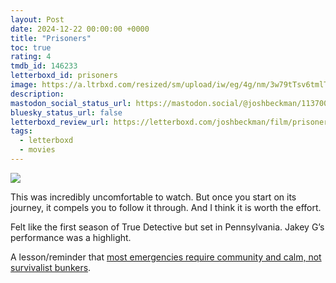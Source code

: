 ```yaml
---
layout: Post
date: 2024-12-22 00:00:00 +0000
title: "Prisoners"
toc: true
rating: 4
tmdb_id: 146233
letterboxd_id: prisoners
image: https://a.ltrbxd.com/resized/sm/upload/iw/eg/4g/nm/3w79tTsv6tmlT8Jww6snyPrgVok-0-600-0-900-crop.jpg?v=778c7ae8b8
description: 
mastodon_social_status_url: https://mastodon.social/@joshbeckman/113700509993482985
bluesky_status_url: false
letterboxd_review_url: https://letterboxd.com/joshbeckman/film/prisoners/
tags:
  - letterboxd
  - movies
---
```


 <p><img src="https://a.ltrbxd.com/resized/sm/upload/iw/eg/4g/nm/3w79tTsv6tmlT8Jww6snyPrgVok-0-600-0-900-crop.jpg?v=778c7ae8b8"/></p> <p>This was incredibly uncomfortable to watch. But once you start on its journey, it compels you to follow it through. And I think it is worth the effort. </p><p>Felt like the first season of True Detective but set in Pennsylvania. Jakey G’s performance was a highlight. </p><p>A lesson/reminder that <a href="https://www.joshbeckman.org/notes/210530915" rel="nofollow">most emergencies require community and calm, not survivalist bunkers</a>.</p> 
